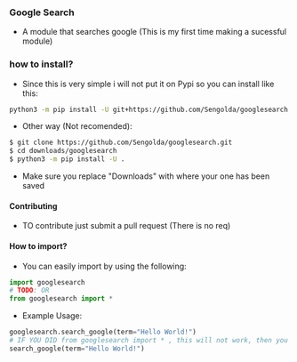 ### Google Search
- A module that searches google (This is my first time making a sucessful module)
### how to install?
- Since this is very simple i will not put it on Pypi so you can install like this:
```bash
python3 -m pip install -U git+https://github.com/Sengolda/googlesearch
```

- Other way (Not recomended):
```bash
$ git clone https://github.com/Sengolda/googlesearch.git
$ cd downloads/googlesearch
$ python3 -m pip install -U .
```
- Make sure you replace "Downloads" with where your one has been saved
#### Contributing
- TO contribute just submit a pull request (There is no req) 
#### How to import?
- You can easily import by using the following:
```py
import googlesearch
# TODO: OR
from googlesearch import *
```
- Example Usage:
```py
googlesearch.search_google(term="Hello World!")
# IF YOU DID from googlesearch import * , this will not work, then you would use:
search_google(term="Hello World!")
```
